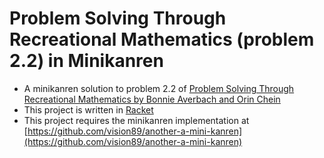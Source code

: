 # Problem Solving Through Recreational Mathematics (problem 2.2) in Minikanren
* A minikanren solution to problem 2.2 of [Problem Solving Through Recreational Mathematics by Bonnie Averbach and Orin Chein](http://store.doverpublications.com/0486409171.html)
* This project is written in [Racket](https://racket-lang.org/)
* This project requires the minikanren implementation at [https://github.com/vision89/another-a-mini-kanren](https://github.com/vision89/another-a-mini-kanren)
